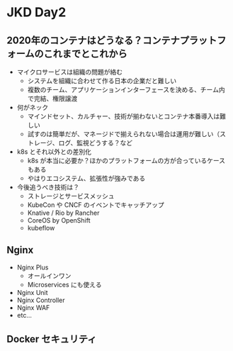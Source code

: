 # JKD Day2

## 2020年のコンテナはどうなる？コンテナプラットフォームのこれまでとこれから
- マイクロサービスは組織の問題が絡む
    - システムを組織に合わせて作る日本の企業だと難しい
    - 複数のチーム、アプリケーションインターフェースを決める、チーム内で完結、権限譲渡
- 何がネック
    - マインドセット、カルチャー、技術が揃わないとコンテナ本番導入は難しい
    - 試すのは簡単だが、マネージドで揃えられない場合は運用が難しい（ストレージ、ログ、監視どうする？など
- k8s とそれ以外との差別化
    - k8s が本当に必要か？ほかのプラットフォームの方が合っているケースもある
    - やはりエコシステム、拡張性が強みである
- 今後追うべき技術は？
    - ストレージとサービスメッシュ
    - KubeCon や CNCF のイベントでキャッチアップ
    - Knative / Rio by Rancher
    - CoreOS by OpenShift
    - kubeflow

## Nginx
- Nginx Plus
    - オールインワン
    - Microservices にも使える
- Nginx Unit
- Nginx Controller
- Nginx WAF
- etc...

## Docker セキュリティ

##
